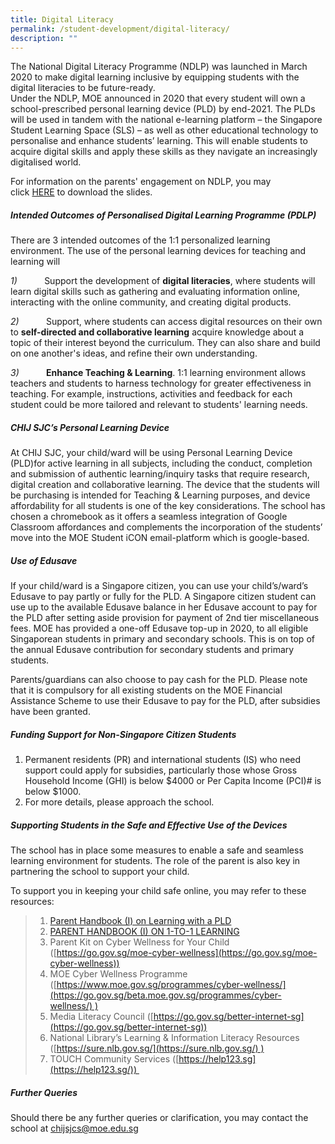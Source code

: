 ```yaml
---
title: Digital Literacy
permalink: /student-development/digital-literacy/
description: ""
---
```



The National Digital Literacy Programme (NDLP) was launched in March 2020 to make digital learning inclusive by equipping students with the digital literacies to be future-ready.  
Under the NDLP, MOE announced in 2020 that every student will own a school-prescribed personal learning device (PLD) by end-2021. The PLDs will be used in tandem with the national e-learning platform – the Singapore Student Learning Space (SLS) – as well as other educational technology to personalise and enhance students’ learning. This will enable students to acquire digital skills and apply these skills as they navigate an increasingly digitalised world.  
  


For information on the parents' engagement on NDLP, you may click [HERE](https://drive.google.com/file/d/1BfcHhw1k6KOTO8Uxt0fSgJTu9nJrQ-R-/view?usp=sharing) to download the slides. 

##### **Intended Outcomes of Personalised Digital Learning Programme (PDLP)**


There are 3 intended outcomes of the 1:1 personalized learning environment. The use of the personal learning devices for teaching and learning will

_1)_           Support the development of **digital literacies**, where students will learn digital skills such as gathering and evaluating information online, interacting with the online community, and creating digital products.

_2)_           Support, where students can access digital resources on their own to **self-directed and collaborative learning** acquire knowledge about a topic of their interest beyond the curriculum. They can also share and build on one another's ideas, and refine their own understanding.

_3)_           **Enhance Teaching & Learning**. 1:1 learning environment allows teachers and students to harness technology for greater effectiveness in teaching. For example, instructions, activities and feedback for each student could be more tailored and relevant to students' learning needs.


##### **CHIJ SJC’s Personal Learning Device**



At CHIJ SJC, your child/ward will be using Personal Learning Device (PLD)for active learning in all subjects, including the conduct, completion and submission of authentic learning/inquiry tasks that require research, digital creation and collaborative learning. The device that the students will be purchasing is intended for Teaching & Learning purposes, and device affordability for all students is one of the key considerations. The school has chosen a chromebook as it offers a seamless integration of Google Classroom affordances and complements the incorporation of the students’ move into the MOE Student iCON email-platform which is google-based. 

##### **Use of Edusave**

If your child/ward is a Singapore citizen, you can use your child’s/ward’s Edusave to pay partly or fully for the PLD. A Singapore citizen student can use up to the available Edusave balance in her Edusave account to pay for the PLD after setting aside provision for payment of 2nd tier miscellaneous fees. MOE has provided a one-off Edusave top-up in 2020, to all eligible Singaporean students in primary and secondary schools. This is on top of the annual Edusave contribution for secondary students and primary students.



Parents/guardians can also choose to pay cash for the PLD. Please note that it is compulsory for all existing students on the MOE Financial Assistance Scheme to use their Edusave to pay for the PLD, after subsidies have been granted.

##### **Funding Support for Non-Singapore Citizen Students**

1.  Permanent residents (PR) and international students (IS) who need support could apply for subsidies, particularly those whose Gross Household Income (GHI) is below $4000 or Per Capita Income (PCI)# is below $1000.
2.  For more details, please approach the school.

  

##### **Supporting Students in the Safe and Effective Use of the Devices**



The school has in place some measures to enable a safe and seamless learning environment for students. The role of the parent is also key in partnering the school to support your child.

To support you in keeping your child safe online, you may refer to these resources:


> 1.  [Parent Handbook (I) on Learning with a PLD](/files/National%20Digital%20Literacy%20Prog/Parent%20Handbook%20I%20on%20Learning%20with%20a%20PLD.pdf)
> 2.  [PARENT HANDBOOK (I) ON 1-TO-1 LEARNING](/files/National%20Digital%20Literacy%20Prog/Parent%20Handbook%20I%20on%201_1%20Learning.pdf)
> 3.  Parent Kit on Cyber Wellness for Your Child ([https://go.gov.sg/moe-cyber-wellness](https://go.gov.sg/moe-cyber-wellness))
> 4.  MOE Cyber Wellness Programme ([https://www.moe.gov.sg/programmes/cyber-wellness/](https://go.gov.sg/beta.moe.gov.sg/programmes/cyber-wellness/) )
> 5.  Media Literacy Council ([https://go.gov.sg/better-internet-sg](https://go.gov.sg/better-internet-sg))
> 6.  National Library’s Learning & Information Literacy Resources ([https://sure.nlb.gov.sg/](https://sure.nlb.gov.sg/) )
> 7.  TOUCH Community Services ([https://help123.sg](https://help123.sg/)) 

##### **Further Queries**

Should there be any further queries or clarification, you may contact the school at [chijsjcs@moe.edu.sg](mailto:chijsjcs@moe.edu.sg)